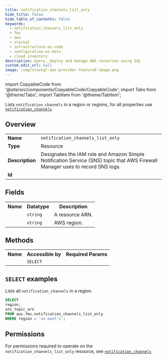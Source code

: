 ```yaml
---
title: notification_channels_list_only
hide_title: false
hide_table_of_contents: false
keywords:
  - notification_channels_list_only
  - fms
  - aws
  - stackql
  - infrastructure-as-code
  - configuration-as-data
  - cloud inventory
description: Query, deploy and manage AWS resources using SQL
custom_edit_url: null
image: /img/stackql-aws-provider-featured-image.png
---
```


import CopyableCode from '@site/src/components/CopyableCode/CopyableCode';
import Tabs from '@theme/Tabs';
import TabItem from '@theme/TabItem';

Lists <code>notification_channels</code> in a region or regions, for all properties use <a href="/services/serviceName/notification_channels/"><code>notification_channels</code></a>

## Overview
<table>
<tbody>
<tr><td><b>Name</b></td><td><code>notification_channels_list_only</code></td></tr>
<tr><td><b>Type</b></td><td>Resource</td></tr>
<tr><td><b>Description</b></td><td>Designates the IAM role and Amazon Simple Notification Service (SNS) topic that AWS Firewall Manager uses to record SNS logs.</td></tr>
<tr><td><b>Id</b></td><td><CopyableCode code="aws.fms.notification_channels_list_only" /></td></tr>
</tbody>
</table>

## Fields
<table>
<tbody>
<tr><th>Name</th><th>Datatype</th><th>Description</th></tr><tr><td><CopyableCode code="sns_topic_arn" /></td><td><code>string</code></td><td>A resource ARN.</td></tr>
<tr><td><CopyableCode code="region" /></td><td><code>string</code></td><td>AWS region.</td></tr>
</tbody>
</table>

## Methods

<table>
<tbody>
  <tr>
    <th>Name</th>
    <th>Accessible by</th>
    <th>Required Params</th>
  </tr>
  <tr>
    <td><CopyableCode code="list_resources" /></td>
    <td><code>SELECT</code></td>
    <td><CopyableCode code="region" /></td>
  </tr>
</tbody>
</table>

## `SELECT` examples
Lists all <code>notification_channels</code> in a region.
```sql
SELECT
region,
sns_topic_arn
FROM aws.fms.notification_channels_list_only
WHERE region = 'us-east-1';
```


## Permissions

For permissions required to operate on the <code>notification_channels_list_only</code> resource, see <a href="/services/fms/notification_channels/#permissions"><code>notification_channels</code></a>

